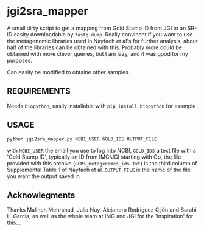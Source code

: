 # jgi2sra_mapper
A small dirty script to get a mapping from Gold Stamp ID from JGI to an SR-ID easity downloadable by `fastq-dump`.
Really convinent if you want to use the metagenomic libraries used in Nayfach et al's for further analysis, about half of the libraries can be obtained with this. Probably more could be obtained with more clever queries, but I am lazy, and it was good for my purposes.

Can easily be modified to obtaine other samples.

## REQUIREMENTS

Needs `biopython`, easily installable with `pip install biopython` for example

## USAGE

```
python jgi2sra_mapper.py NCBI_USER GOLD_IDS OUTPUT_FILE
```

with `NCBI_USER` the email you use to log into NCBI, `GOLD_IDS` a text file with a 'Gold Stamp ID', typically an ID from IMG/JGI starting with Gp, the file provided with this archive (`GEMs_metagenomes_ids.txt`) is the third column of Supplemental Table 1 of Nayfach et al. `OUTPUT_FILE` is the name of the file you want the output saved in.

## Acknowlegments
Thanks Maliheh Mehrshad, Julia Nuy, Alejandro Rodriguez Gijón and Sarahi L. Garcia, as well as the whole team at IMG and JGI for the 'inspiration' for this...
